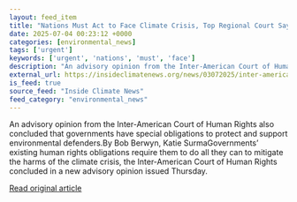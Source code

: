 ```yaml
---
layout: feed_item
title: "Nations Must Act to Face Climate Crisis, Top Regional Court Says"
date: 2025-07-04 00:23:12 +0000
categories: [environmental_news]
tags: ['urgent']
keywords: ['urgent', 'nations', 'must', 'face']
description: "An advisory opinion from the Inter-American Court of Human Rights also concluded that governments have special obligations to protect and support environment..."
external_url: https://insideclimatenews.org/news/03072025/inter-american-court-of-human-rights-says-nations-must-act-on-climate-crisis/
is_feed: true
source_feed: "Inside Climate News"
feed_category: "environmental_news"
---
```


An advisory opinion from the Inter-American Court of Human Rights also concluded that governments have special obligations to protect and support environmental defenders.By Bob Berwyn, Katie SurmaGovernments’ existing human rights obligations require them to do all they can to mitigate the harms of the climate crisis, the Inter-American Court of Human Rights concluded in a new advisory opinion issued Thursday.

[Read original article](https://insideclimatenews.org/news/03072025/inter-american-court-of-human-rights-says-nations-must-act-on-climate-crisis/)
